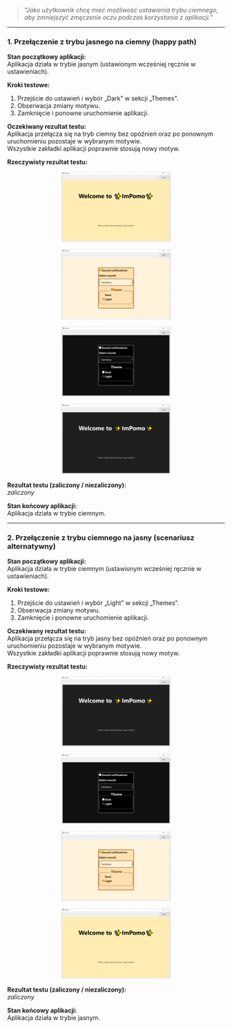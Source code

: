 > _"Jako użytkownik chcę mieć możliwość ustawienia trybu ciemnego, aby zmniejszyć zmęczenie oczu podczas korzystania z aplikacji."_

---

### **1. Przełączenie z trybu jasnego na ciemny (happy path)**

**Stan początkowy aplikacji:**  
Aplikacja działa w trybie jasnym (ustawionym wcześniej ręcznie w ustawieniach).

**Kroki testowe:**  
1. Przejście do ustawień i wybór „Dark” w sekcji „Themes”.  
2. Obserwacja zmiany motywu.  
3. Zamknięcie i ponowne uruchomienie aplikacji.

**Oczekiwany rezultat testu:**  
Aplikacja przełącza się na tryb ciemny bez opóźnień oraz po ponownym uruchomieniu pozostaje w wybranym motywie.  
Wszystkie zakładki aplikacji poprawnie stosują nowy motyw.

**Rzeczywisty rezultat testu:**  
<p align="center">
  <img src="../testCasesResults/lightMode.png" width="50%" />
</p>
<p align="center">
  <img src="../testCasesResults/changeMode.png" width="50%" />
</p>
<p align="center">
  <img src="../testCasesResults/changeMode2.png" width="50%" />
</p>
<p align="center">
  <img src="../testCasesResults/darkMode2.png" width="50%" />
</p>

**Rezultat testu (zaliczony / niezaliczony):**  
*zaliczony*

**Stan końcowy aplikacji:**  
Aplikacja działa w trybie ciemnym.

---

### **2. Przełączenie z trybu ciemnego na jasny (scenariusz alternatywny)**

**Stan początkowy aplikacji:**  
Aplikacja działa w trybie ciemnym (ustawionym wcześniej ręcznie w ustawieniach).

**Kroki testowe:**  
1. Przejście do ustawień i wybór „Light” w sekcji „Themes”.  
2. Obserwacja zmiany motywu.  
3. Zamknięcie i ponowne uruchomienie aplikacji.

**Oczekiwany rezultat testu:**  
Aplikacja przełącza się na tryb jasny bez opóźnień oraz po ponownym uruchomieniu pozostaje w wybranym motywie.  
Wszystkie zakładki aplikacji poprawnie stosują nowy motyw.

**Rzeczywisty rezultat testu:**  
<p align="center">
  <img src="../testCasesResults/darkMode2.png" width="50%" />
</p>
<p align="center">
  <img src="../testCasesResults/changeMode2.png" width="50%" />
</p>
<p align="center">
  <img src="../testCasesResults/changeMode.png" width="50%" />
</p>
<p align="center">
  <img src="../testCasesResults/lightMode.png" width="50%" />
</p>


**Rezultat testu (zaliczony / niezaliczony):**  
*zaliczony*

**Stan końcowy aplikacji:**  
Aplikacja działa w trybie jasnym.
